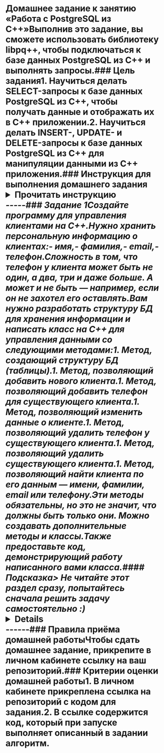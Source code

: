 # Домашнее задание к занятию «Работа с PostgreSQL из C++»Выполнив это задание, вы сможете использовать библиотеку libpq++, чтобы подключаться к базе данных PostgreSQL из С++ и выполнять запросы.### Цель задания1. Научиться делать SELECT-запросы к базе данных PostgreSQL из С++, чтобы получать данные и отображать их в C++ приложении.2. Научиться делать INSERT-, UPDATE- и DELETE-запросы к базе данных PostgreSQL из С++ для манипуляции данными из C++ приложения.### Инструкция для выполнения домашнего задания<details><summary>Прочитать инструкцию</summary>Вам встретятся два типа заданий в домашней работе:- без звёздочки,- со звёздочкой (*).Задания без звёздочки нужно обязательно выполнить, чтобы получить зачёт.Задания со звёздочкой — это задания дополнительные или повышенной сложности. Выполнять их не обязательно, но работа над ними поможет глубже понять тему.Домашнее задание состоит из 1–3 заданий для самостоятельного решения. Чтобы их решить, нужны как знания, которые вы получили на вебинаре или из видео, так и навык поиска информации в интернете — самый важный навык программиста.Любые вопросы по решению задач задавайте преподавателю в чате курса.</details>-----### Задание 1Создайте программу для управления клиентами на C++.Нужно хранить персональную информацию о клиентах:- имя,- фамилия,- email,- телефон.Сложность в том, что телефон у клиента может быть не один, а два, три и даже больше. А может и не быть — например, если он не захотел его оставлять.Вам нужно разработать структуру БД для хранения информации и написать класс на С++ для управления данными со следующими методами:1. Метод, создающий структуру БД (таблицы).1. Метод, позволяющий добавить нового клиента.1. Метод, позволяющий добавить телефон для существующего клиента.1. Метод, позволяющий изменить данные о клиенте.1. Метод, позволяющий удалить телефон у существующего клиента.1. Метод, позволяющий удалить существующего клиента.1. Метод, позволяющий найти клиента по его данным — имени, фамилии, email или телефону.Эти методы обязательны, но это не значит, что должны быть только они. Можно создавать дополнительные методы и классы.Также предоставьте код, демонстрирующий работу написанного вами класса.#### Подсказка> Не читайте этот раздел сразу, попытайтесь сначала решить задачу самостоятельно :)<details><summary>Посмотреть методы</summary>* Чтобы создать таблицы, используйте метод `transaction_base::exec`, а в аргументах передавайте SQL запрос с "CREATE TABLE".* Чтобы добавить телефон клиента, используйте метод `transaction_base::exec`, а в аргументах передавайте SQL запрос с "INSERT".* Чтобы изменить данные о клиенте, используйте метод `transaction_base::exec`, а в аргументах передавайте SQL запрос с "UPDATE".* Чтобы удалить данные о клиенте или телефон, используйте метод `transaction_base::exec`, а в аргументах передавайте SQL запрос с "DELETE".* Для поиска клиента по его данным используйте метод `transaction_base::query`, а в аргументах передавайте SQL запрос с "SELECT".</details>------### Правила приёма домашней работыЧтобы сдать домашнее задание, прикрепите в личном кабинете ссылку на ваш репозиторий.### Критерии оценки домашней работы1. В личном кабинете прикреплена ссылка на репозиторий с кодом для задания.2. В ссылке содержится код, который при запуске выполняет описанный в задании алгоритм.